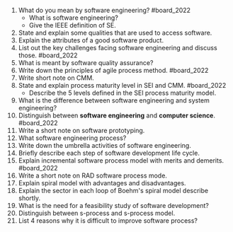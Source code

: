 1. What do you mean by software engineering? #board_2022 
	- What is software engineering?
	- Give the IEEE definition of SE.
2. State and explain some qualities that are used to access software.
3. Explain the attributes of a good software product.
4. List out the key challenges facing software engineering and discuss those. #board_2022 
5. What is meant by software quality assurance?
6. Write down the principles of agile process method. #board_2022 
7. Write short note on CMM.
8. State and explain process maturity level in SEI and CMM. #board_2022 
	- Describe the 5 levels defined in the SEI process maturity model.
9. What is the difference between software engineering and system engineering?
10. Distinguish between **software engineering** and **computer science**. #board_2022 
11. Write a short note on software prototyping.
12. What software engineering process?
13. Write down the umbrella activities of software engineering.
14. Briefly describe each step of software development life cycle.
15. Explain incremental software process model with merits and demerits. #board_2022 
16. Write a short note on RAD software process mode.
17. Explain spiral model with advantages and disadvantages.
18. Explain the sector in each loop of Boehm's spiral model describe shortly.
19. What is the need for a feasibility study of software development?
20. Distinguish between s-process and s-process model.
21. List 4 reasons why it is difficult to improve software process?
